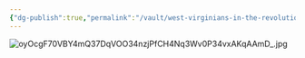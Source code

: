 ```yaml
---
{"dg-publish":true,"permalink":"/vault/west-virginians-in-the-revolution/","tags":["John-Kincaid"]}
---
```


![oyOcgF70VBY4mQ37DqVOO34nzjPfCH4Nq3Wv0P34vxAKqAAmD_.jpg](/img/user/assets/West_Virginians_in_the_Revolution.resources/oyOcgF70VBY4mQ37DqVOO34nzjPfCH4Nq3Wv0P34vxAKqAAmD_.jpg)
